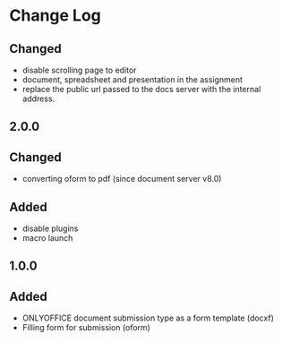 # Change Log

##
## Changed
- disable scrolling page to editor
- document, spreadsheet and presentation in the assignment
- replace the public url passed to the docs server with the internal address.

## 2.0.0
## Changed
- converting oform to pdf (since document server v8.0)

## Added
- disable plugins
- macro launch

## 1.0.0
## Added
- ONLYOFFICE document submission type as a form template (docxf)
- Filling form for submission (oform)
